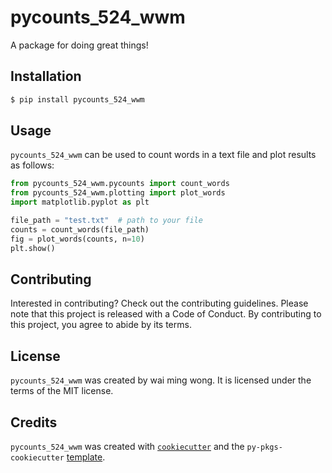 # pycounts_524_wwm

A package for doing great things!

## Installation

```bash
$ pip install pycounts_524_wwm
```

## Usage

`pycounts_524_wwm` can be used to count words in a text file and plot results
as follows:

```python
from pycounts_524_wwm.pycounts import count_words
from pycounts_524_wwm.plotting import plot_words
import matplotlib.pyplot as plt

file_path = "test.txt"  # path to your file
counts = count_words(file_path)
fig = plot_words(counts, n=10)
plt.show()
```

## Contributing

Interested in contributing? Check out the contributing guidelines. Please note that this project is released with a Code of Conduct. By contributing to this project, you agree to abide by its terms.

## License

`pycounts_524_wwm` was created by wai ming wong. It is licensed under the terms of the MIT license.

## Credits

`pycounts_524_wwm` was created with [`cookiecutter`](https://cookiecutter.readthedocs.io/en/latest/) and the `py-pkgs-cookiecutter` [template](https://github.com/py-pkgs/py-pkgs-cookiecutter).
